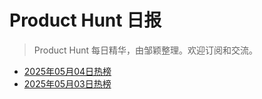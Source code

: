 # Product Hunt 日报

> Product Hunt 每日精华，由邹颖整理。欢迎订阅和交流。

* [2025年05月04日热榜](https://product-daily.haha.ai/posts/20250504)
* [2025年05月03日热榜](https://product-daily.haha.ai/posts/20250503)
